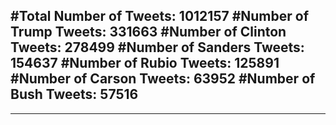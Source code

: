 #Total Number of Tweets: 1012157 
#Number of Trump Tweets: 331663
#Number of Clinton Tweets: 278499
#Number of Sanders Tweets: 154637
#Number of Rubio Tweets: 125891
#Number of Carson Tweets: 63952
#Number of Bush Tweets: 57516
---
---
